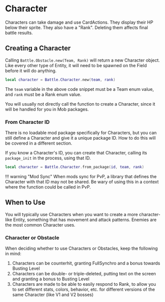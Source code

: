 # Character

Characters can take damage and use CardActions. They display their HP below their
sprite. They also have a "Rank". Deleting them affects final battle results.

## Creating a Character

Calling `Battle.Obstacle.new(Team, Rank)` will return a new Character object. Like 
every other type of Entity, it will need to be spawned on the Field before it will 
do anything.

```lua
local character = Battle.Character.new(team, rank)
```

The `team` variable in the above code snippet must be a Team enum value, and `rank` 
must be a Rank enum value. 

You will usually not directly call the function to create a Character, since it 
will be handled for you in Mob packages. 

### From Character ID

There is no loadable mod package specifically for Characters, but you can still define
a Character and give it a unique package ID. How to do this will be covered in a 
different section.

If you know a Character's ID, you can create that Character, calling its `package_init`
in the process, using that ID.

```lua
local character = Battle.Character.from_package(id, team, rank)
```

!!! warning "Mod Sync"
    When mods sync for PvP, a library that defines the Character with that ID may 
    not be shared. Be wary of using this in a context where the function could be 
    called in PvP.


## When to Use

You will typically use Characters when you want to create a more character-like 
Entity, something that has movement and attack patterns. Enemies are the most 
common Character uses.


### Character or Obstacle

When deciding whether to use Characters or Obstacles, keep the following in mind:

1. Characters can be counterhit, granting FullSynchro and a bonus towards Busting Level
2. Characters can be double- or triple-deleted, putting text on the screen and granting 
a bonus to Busting Level
3. Characters are made to be able to easily respond to Rank, to allow you to set different 
stats, colors, behavior, etc. for different versions of the same Character (like V1 and V2
bosses)
